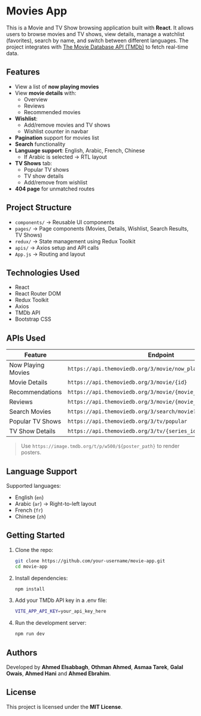 # Movies App

This is a Movie and TV Show browsing application built with **React**. It allows users to browse movies and TV shows, view details, manage a watchlist (favorites), search by name, and switch between different languages. The project integrates with [The Movie Database API (TMDb)](https://www.themoviedb.org/) to fetch real-time data.

## Features

- View a list of **now playing movies**
- View **movie details** with:
  - Overview
  - Reviews
  - Recommended movies
- **Wishlist**:
  - Add/remove movies and TV shows
  - Wishlist counter in navbar
- **Pagination** support for movies list
- **Search** functionality
- **Language support**: English, Arabic, French, Chinese
  - If Arabic is selected → RTL layout
- **TV Shows** tab:
  - Popular TV shows
  - TV show details
  - Add/remove from wishlist
- **404 page** for unmatched routes

## Project Structure

- `components/` → Reusable UI components
- `pages/` → Page components (Movies, Details, Wishlist, Search Results, TV Shows)
- `redux/` → State management using Redux Toolkit
- `apis/` → Axios setup and API calls
- `App.js` → Routing and layout

## Technologies Used

- React
- React Router DOM
- Redux Toolkit
- Axios
- TMDb API
- Bootstrap CSS

## APIs Used

| Feature             | Endpoint                                                                 |
|---------------------|--------------------------------------------------------------------------|
| Now Playing Movies  | `https://api.themoviedb.org/3/movie/now_playing`                         |
| Movie Details       | `https://api.themoviedb.org/3/movie/{id}`                                |
| Recommendations     | `https://api.themoviedb.org/3/movie/{movie_id}/recommendations`          |
| Reviews             | `https://api.themoviedb.org/3/movie/{movie_id}/reviews`                  |
| Search Movies       | `https://api.themoviedb.org/3/search/movie?query={MovieName}`            |
| Popular TV Shows    | `https://api.themoviedb.org/3/tv/popular`                                |
| TV Show Details     | `https://api.themoviedb.org/3/tv/{series_id}`                            |

> Use `https://image.tmdb.org/t/p/w500/${poster_path}` to render posters.

## Language Support

Supported languages:
- English (`en`)
- Arabic (`ar`) → Right-to-left layout
- French (`fr`)
- Chinese (`zh`)

## Getting Started

1. Clone the repo:
   ```bash
   git clone https://github.com/your-username/movie-app.git
   cd movie-app
   ```
2. Install dependencies:
    ```bash
    npm install
    ```
3. Add your TMDb API key in a .env file:
    ```bash
    VITE_APP_API_KEY=your_api_key_here
    ```
4. Run the development server:
    ```bash
    npm run dev
    ```

## Authors
Developed by **Ahmed Elsabbagh**, **Othman Ahmed**, **Asmaa Tarek**, **Galal Owais**, **Ahmed Hani** and **Ahmed Ebrahim**.

## License
This project is licensed under the **MIT License**.